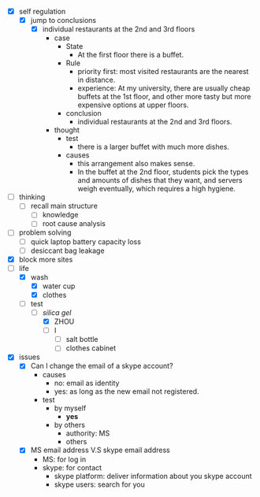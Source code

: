 - [x] self regulation
    - [x] jump to conclusions
        - [x] individual restaurants at the 2nd and 3rd floors  
            - case
                - State
                    - At the first floor there is a buffet.
                - Rule
                    - priority first: most visited restaurants are the nearest in distance.
                    - experience: At my university, there are usually cheap buffets at the 1st floor, and other more tasty but more expensive options at upper floors.
                - conclusion
                    - individual restaurants at the 2nd and 3rd floors.
            - thought
                - test
                    - there is a larger buffet with much more dishes.
                - causes
                    - this arrangement also makes sense.
                    - In the buffet at the 2nd floor, students pick the types and amounts of dishes that they want, and servers weigh eventually, which requires a high hygiene.
- [ ] thinking
    - [ ] recall main structure
        - [ ] knowledge
        - [ ] root cause analysis
- [ ] problem solving
    - [ ] quick laptop battery capacity loss
    - [ ] desiccant bag leakage
- [x] block more sites 
- [ ] life
    - [x] wash
        - [x] water cup
        - [x] clothes
    - [ ] test
        - [ ] *silica gel*
            - [x] ZHOU
            - [ ] I
                - [ ] salt bottle
                - [ ] clothes cabinet
- [x] issues
    - [x] Can I change the email of a skype account?
        - causes
            - no: email as identity
            - yes: as long as the new email not registered.
        - test
            - by myself
                - **yes**
            - by others
                - authority: MS
                - others
    - [x] MS email address V.S skype email address
        - MS: for log in
        - skype: for contact
            - skype platform: deliver information about you skype account
            - skype users: search for you 